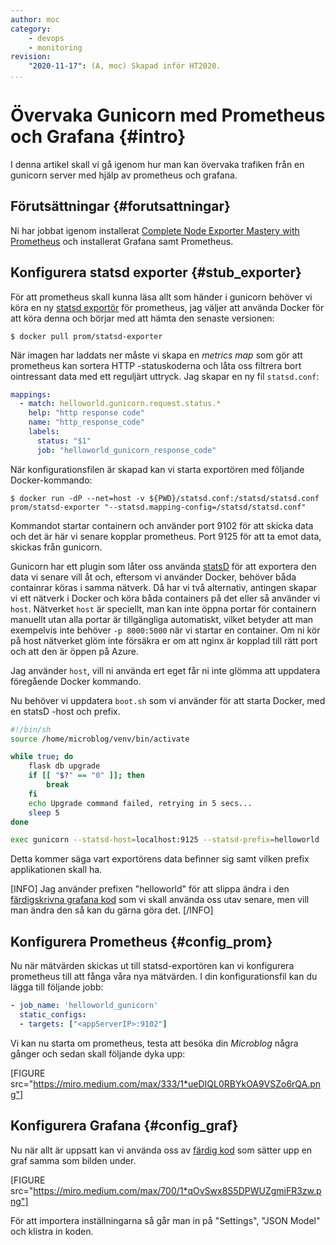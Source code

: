 ```yaml
---
author: moc 
category:
    - devops
    - monitoring
revision:
    "2020-11-17": (A, moc) Skapad inför HT2020.
...
```

Övervaka Gunicorn med Prometheus och Grafana {#intro}
=====================================================

I denna artikel skall vi gå igenom hur man kan övervaka trafiken från en gunicorn server med hjälp av prometheus och grafana.

<!--more-->

Förutsättningar {#forutsattningar}
-------------------------------------
Ni har jobbat igenom installerat [Complete Node Exporter Mastery with Prometheus](https://devconnected.com/complete-node-exporter-mastery-with-prometheus/) och installerat Grafana samt Prometheus.


Konfigurera statsd exporter {#stub_exporter}
---------------------------------------------------------
För att prometheus skall kunna läsa allt som händer i gunicorn behöver vi köra en ny [statsd exportör](https://github.com/prometheus/statsd_exporter) för prometheus, jag väljer att använda Docker för att köra denna och börjar med att hämta den senaste versionen:

```
$ docker pull prom/statsd-exporter
```

När imagen har laddats ner måste vi skapa en *metrics map* som gör att prometheus kan sortera HTTP -statuskoderna och låta oss filtrera bort ointressant data med ett reguljärt uttryck. Jag skapar en ny fil `statsd.conf`:

```yml
mappings:
  - match: helloworld.gunicorn.request.status.*
    help: "http response code"
    name: "http_response_code"
    labels:
      status: "$1"
      job: "helloworld_gunicorn_response_code"
```

När konfigurationsfilen är skapad kan vi starta exportören med följande Docker-kommando:

```
$ docker run -dP --net=host -v ${PWD}/statsd.conf:/statsd/statsd.conf prom/statsd-exporter "--statsd.mapping-config=/statsd/statsd.conf"
```

Kommandot startar containern och använder port 9102 för att skicka data och det är här vi senare kopplar prometheus. Port 9125 för att ta emot data, skickas från gunicorn.

Gunicorn har ett plugin som låter oss använda [statsD](https://docs.gunicorn.org/en/stable/instrumentation.html) för att exportera den data vi senare vill åt och, eftersom vi använder Docker, behöver båda containrar köras i samma nätverk. Då har vi två alternativ, antingen skapar vi ett nätverk i Docker och köra båda containers på det eller så använder vi `host`. Nätverket `host` är speciellt, man kan inte öppna portar för containern manuellt utan alla portar är tillgängliga automatiskt, vilket betyder att man exempelvis inte behöver `-p 8000:5000` när vi startar en container. Om ni kör på host nätverket glöm inte försäkra er om att nginx är kopplad till rätt port och att den är öppen på Azure.

Jag använder `host`, vill ni använda ert eget får ni inte glömma att uppdatera föregående Docker kommando.

Nu behöver vi uppdatera `boot.sh` som vi använder för att starta Docker, med en statsD -host och prefix.

```bash
#!/bin/sh
source /home/microblog/venv/bin/activate

while true; do
    flask db upgrade
    if [[ "$?" == "0" ]]; then
        break
    fi
    echo Upgrade command failed, retrying in 5 secs...
    sleep 5
done

exec gunicorn --statsd-host=localhost:9125 --statsd-prefix=helloworld --bind :5000 --access-logfile - --error-logfile - microblog:app
```

Detta kommer säga vart exportörens data befinner sig samt vilken prefix applikationen skall ha.

[INFO]
Jag använder prefixen "helloworld" för att slippa ändra i den [färdigskrivna grafana kod](#config_graf) som vi skall använda oss utav senare, men vill man ändra den så kan du gärna göra det.
[/INFO]


Konfigurera Prometheus {#config_prom}
---------------------------------------------------------
Nu när mätvärden skickas ut till statsd-exportören kan vi konfigurera prometheus till att fånga våra nya mätvärden. I din konfigurationsfil kan du lägga till följande jobb:

```yml
- job_name: 'helloworld_gunicorn'
  static_configs:
  - targets: ["<appServerIP>:9102"]
```

Vi kan nu starta om prometheus, testa att besöka din *Microblog* några gånger och sedan skall följande dyka upp:

[FIGURE src="https://miro.medium.com/max/333/1*ueDIQL0RBYkOA9VSZo6rQA.png"]


Konfigurera Grafana {#config_graf}
---------------------------------------------------------
Nu när allt är uppsatt kan vi använda oss av [färdig kod](https://gist.github.com/dmyerscough/59896aa752ba48794d2aef4c7a0fdd6e) som sätter upp en graf samma som bilden under.

[FIGURE src="https://miro.medium.com/max/700/1*qOvSwx8S5DPWUZgmiFR3zw.png"]

För att importera inställningarna så går man in på "Settings", "JSON Model" och klistra in koden.
